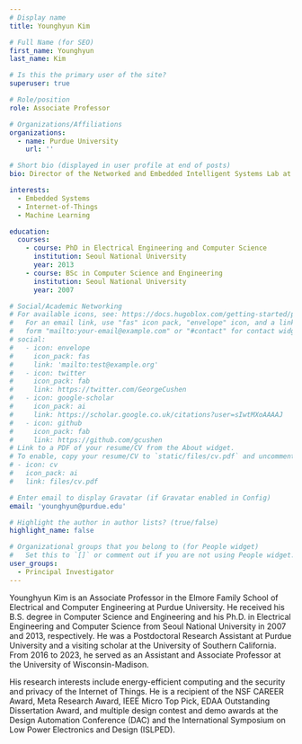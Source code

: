 ```yaml
---
# Display name
title: Younghyun Kim

# Full Name (for SEO)
first_name: Younghyun
last_name: Kim

# Is this the primary user of the site?
superuser: true

# Role/position
role: Associate Professor

# Organizations/Affiliations
organizations:
  - name: Purdue University
    url: ''

# Short bio (displayed in user profile at end of posts)
bio: Director of the Networked and Embedded Intelligent Systems Lab at Purdue University

interests:
  - Embedded Systems
  - Internet-of-Things
  - Machine Learning

education:
  courses:
    - course: PhD in Electrical Engineering and Computer Science
      institution: Seoul National University
      year: 2013
    - course: BSc in Computer Science and Engineering
      institution: Seoul National University
      year: 2007

# Social/Academic Networking
# For available icons, see: https://docs.hugoblox.com/getting-started/page-builder/#icons
#   For an email link, use "fas" icon pack, "envelope" icon, and a link in the
#   form "mailto:your-email@example.com" or "#contact" for contact widget.
# social:
#   - icon: envelope
#     icon_pack: fas
#     link: 'mailto:test@example.org'
#   - icon: twitter
#     icon_pack: fab
#     link: https://twitter.com/GeorgeCushen
#   - icon: google-scholar
#     icon_pack: ai
#     link: https://scholar.google.co.uk/citations?user=sIwtMXoAAAAJ
#   - icon: github
#     icon_pack: fab
#     link: https://github.com/gcushen
# Link to a PDF of your resume/CV from the About widget.
# To enable, copy your resume/CV to `static/files/cv.pdf` and uncomment the lines below.
# - icon: cv
#   icon_pack: ai
#   link: files/cv.pdf

# Enter email to display Gravatar (if Gravatar enabled in Config)
email: 'younghyun@purdue.edu'

# Highlight the author in author lists? (true/false)
highlight_name: false

# Organizational groups that you belong to (for People widget)
#   Set this to `[]` or comment out if you are not using People widget.
user_groups:
  - Principal Investigator
---
```


Younghyun Kim is an Associate Professor in the Elmore Family School of Electrical and Computer Engineering at Purdue University. He received his B.S. degree in Computer Science and Engineering and his Ph.D. in Electrical Engineering and Computer Science from Seoul National University in 2007 and 2013, respectively. He was a Postdoctoral Research Assistant at Purdue University and a visiting scholar at the University of Southern California. From 2016 to 2023, he served as an Assistant and Associate Professor at the University of Wisconsin-Madison.

His research interests include energy-efficient computing and the security and privacy of the Internet of Things. He is a recipient of the NSF CAREER Award, Meta Research Award, IEEE Micro Top Pick, EDAA Outstanding Dissertation Award, and multiple design contest and demo awards at the Design Automation Conference (DAC) and the International Symposium on Low Power Electronics and Design (ISLPED).
